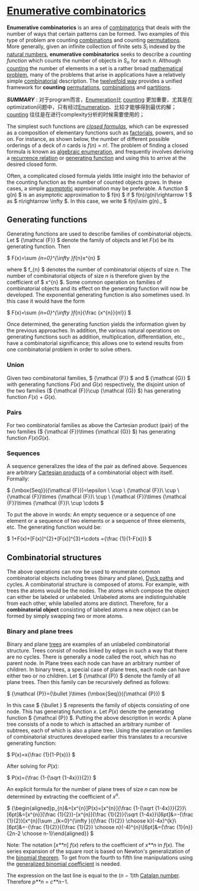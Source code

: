 # [Enumerative combinatorics](https://en.wikipedia.org/wiki/Enumerative_combinatorics)

**Enumerative combinatorics** is an area of [combinatorics](https://en.wikipedia.org/wiki/Combinatorics) that deals with the number of ways that certain patterns can be formed. Two examples of this type of problem are counting [combinations](https://en.wikipedia.org/wiki/Combinations) and counting [permutations](https://en.wikipedia.org/wiki/Permutations). More generally, given an infinite collection of finite sets $S_i$ indexed by the [natural numbers](https://en.wikipedia.org/wiki/Natural_number), **enumerative combinatorics** seeks to describe a *counting function* which counts the number of objects in $S_n$ for each *n*. Although [counting](https://en.wikipedia.org/wiki/Counting#Counting_in_mathematics) the number of elements in a set is a rather broad [mathematical problem](https://en.wikipedia.org/wiki/Mathematical_problem), many of the problems that arise in applications have a relatively simple [combinatorial](https://en.wikipedia.org/wiki/Combinatorial) description. The [twelvefold way](https://en.wikipedia.org/wiki/Twelvefold_way) provides a unified framework for **counting** [permutations](https://en.wikipedia.org/wiki/Permutations), [combinations](https://en.wikipedia.org/wiki/Combinations) and [partitions](https://en.wikipedia.org/wiki/Partition_of_a_set).

***SUMMARY*** : 对于program而言，[Enumeration](https://en.wikipedia.org/wiki/Enumeration)比 [counting](https://en.wikipedia.org/wiki/Counting#Counting_in_mathematics) 更加重要，尤其是在optimization问题中，只有经过[Enumeration](https://en.wikipedia.org/wiki/Enumeration)、比较才能够得到最优的解； [counting](https://en.wikipedia.org/wiki/Counting#Counting_in_mathematics) 往往是在进行complexity分析的时候需要使用的；

The simplest such functions are *[closed formulas](https://en.wikipedia.org/wiki/Closed_formula)*, which can be expressed as a composition of elementary functions such as [factorials](https://en.wikipedia.org/wiki/Factorial), powers, and so on. For instance, as shown below, the number of different possible orderings of a deck of *n* cards is *f*(*n*) = *n*!. The problem of finding a closed formula is known as [algebraic enumeration](https://en.wikipedia.org/wiki/Algebraic_enumeration), and frequently involves deriving a [recurrence relation](https://en.wikipedia.org/wiki/Recurrence_relation) or [generating function](https://en.wikipedia.org/wiki/Generating_function) and using this to arrive at the desired closed form.

Often, a complicated closed formula yields little insight into the behavior of the counting function as the number of counted objects grows. In these cases, a simple [asymptotic](https://en.wikipedia.org/wiki/Asymptotic_analysis) approximation may be preferable. A function $ g(n) $ is an asymptotic approximation to $ f(n) $ if $ f(n)/g(n)\rightarrow 1 $ as $ n\rightarrow \infty $. In this case, we write $ f(n)\sim g(n).\, $



## Generating functions

 Generating functions are used to describe families of combinatorial objects. Let $ {\mathcal {F}} $ denote the family of objects and let *F*(*x*) be its generating function. Then 

 $ F(x)=\sum _{n=0}^{\infty }f_{n}x^{n} $ 

 where $ f_{n} $ denotes the number of combinatorial objects of size *n*. The number of combinatorial objects of size *n* is therefore given by the coefficient of $ x^{n} $. Some common operation on families of combinatorial objects and its effect on the generating function will now be developed. The exponential generating function is also sometimes used. In this case it would have the form 

 $ F(x)=\sum _{n=0}^{\infty }f_{n}{\frac {x^{n}}{n!}} $ 

 Once determined, the generating function yields the information given by the previous approaches. In addition, the various natural operations on generating functions such as addition, multiplication, differentiation, etc., have a combinatorial significance; this allows one to extend results from one combinatorial problem in order to solve others. 

### Union

 Given two combinatorial families, $ {\mathcal {F}} $ and $ {\mathcal {G}} $ with generating functions *F*(*x*) and *G*(*x*) respectively, the disjoint union of the two families ($ {\mathcal {F}}\cup {\mathcal {G}} $) has generating function *F*(*x*) + *G*(*x*). 

### Pairs

 For two combinatorial families as above the Cartesian product (pair) of the two families ($ {\mathcal {F}}\times {\mathcal {G}} $) has generating function *F*(*x*)*G*(*x*). 



### Sequences

 A sequence generalizes the idea of the pair as defined above. Sequences are arbitrary [Cartesian products](https://en.wikipedia.org/wiki/Cartesian_product) of a combinatorial object with itself. Formally: 

 $ {\mbox{Seq}}({\mathcal {F}})=\epsilon \ \cup \ {\mathcal {F}}\ \cup \ {\mathcal {F}}\times {\mathcal {F}}\ \cup \ {\mathcal {F}}\times {\mathcal {F}}\times {\mathcal {F}}\ \cup \cdots $ 

 To put the above in words: An empty sequence or a sequence of one element or a sequence of two elements or a sequence of three elements, etc. The generating function would be: 

 $ 1+F(x)+[F(x)]^{2}+[F(x)]^{3}+\cdots ={\frac {1}{1-F(x)}} $ 

## Combinatorial structures

 The above operations can now be used to enumerate common combinatorial objects including trees (binary and plane), [Dyck paths](https://en.wikipedia.org/wiki/Dyck_path) and cycles. A combinatorial structure is composed of atoms. For example, with trees the atoms would be the nodes. The atoms which compose the object can either be labeled or unlabeled. Unlabeled atoms are indistinguishable from each other, while labelled atoms are distinct. Therefore, for a **combinatorial object** consisting of labeled atoms a new object can be formed by simply swapping two or more atoms. 

### Binary and plane trees

 Binary and plane [trees](https://en.wikipedia.org/wiki/Tree_(mathematics)) are examples of an unlabeled combinatorial structure. Trees consist of nodes linked by edges in such a way that there are no cycles. There is generally a node called the root, which has no parent node. In Plane trees each node can have an arbitrary number of children. In binary trees, a special case of plane trees, each node can have either two or no children. Let $ {\mathcal {P}} $ denote the family of all plane trees. Then this family can be recursively defined as follows: 

 $ {\mathcal {P}}=\{\bullet \}\times {\mbox{Seq}}({\mathcal {P}}) $ 

 In this case $ \{\bullet \} $ represents the family of objects consisting of one node. This has generating function *x*. Let *P*(*x*) denote the generating function $ {\mathcal {P}} $. Putting the above description in words: A plane tree consists of a node to which is attached an arbitrary number of subtrees, each of which is also a plane tree. Using the operation on families of combinatorial structures developed earlier this translates to a recursive generating function: 

 $ P(x)=x{\frac {1}{1-P(x)}} $ 

 After solving for *P*(*x*): 

 $ P(x)={\frac {1-{\sqrt {1-4x}}}{2}} $ 

 An explicit formula for the number of plane trees of size *n* can now be determined by extracting the coefficient of $x^n$. 

 $ {\begin{aligned}p_{n}&=[x^{n}]P(x)=[x^{n}]{\frac {1-{\sqrt {1-4x}}}{2}}\\[6pt]&=[x^{n}]{\frac {1}{2}}-[x^{n}]{\frac {1}{2}}{\sqrt {1-4x}}\\[6pt]&=-{\frac {1}{2}}[x^{n}]\sum _{k=0}^{\infty }{{\frac {1}{2}} \choose k}(-4x)^{k}\\[6pt]&=-{\frac {1}{2}}{{\frac {1}{2}} \choose n}(-4)^{n}\\[6pt]&={\frac {1}{n}}{2n-2 \choose n-1}\end{aligned}} $ 

 Note: The notation [*x**n*] *f*(*x*) refers to the coefficient of *x**n* in *f*(*x*). The series expansion of the square root is based on Newton's generalization of the [binomial theorem](https://en.wikipedia.org/wiki/Binomial_theorem#Newton's_generalised_binomial_theorem). To get from the fourth to fifth line manipulations using the [generalized binomial coefficient](https://en.wikipedia.org/wiki/Binomial_coefficient#Generalization_and_connection_to_the_binomial_series) is needed. 

 The expression on the last line is equal to the (*n* − 1)th [Catalan number](https://en.wikipedia.org/wiki/Catalan_number). Therefore *p**n* = *c**n*−1. 

